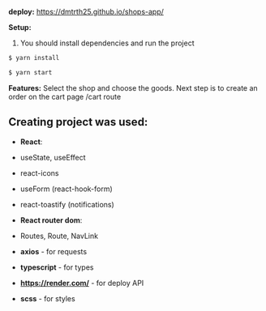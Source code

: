 **deploy:**
https://dmtrth25.github.io/shops-app/

**Setup:**
1. You should install dependencies and run the project
```bash
$ yarn install
```

```bash
$ yarn start
```

**Features:**
Select the shop and choose the goods.
Next step is to create an order on the cart page /cart route

## Creating project was used:

- **React**:
- useState, useEffect
- react-icons
- useForm (react-hook-form)
- react-toastify (notifications)

- **React router dom**:
- Routes, Route, NavLink

- **axios** - for requests
- **typescript** - for types
- **https://render.com/** - for deploy API
- **scss** - for styles